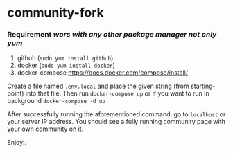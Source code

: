 # community-fork

### Requirement *wors with any other package manager not only yum*
1. github (`sudo yum install github`) 
2. docker (`sudo yum install docker`)
3. docker-compose https://docs.docker.com/compose/install/

Create a file named `.env.local` and place the given string (from starting-point) into that file.
Then run `docker-compose up` or if you want to run in background `docker-compose -d up`

After successfully running the aforementioned command, go to `localhost` or your server IP address.
You should see a fully running community page with your own community on it.

Enjoy!.
